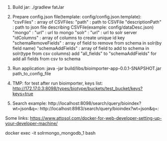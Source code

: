 1) Build jar: 
	./gradlew fatJar
2) Prepare config.json file(template: config/config.json.template):
	"csvFiles" : array of CSVFiles:
		"path" : path to CSVFile 
		"descriptionPath" : path to json file describing CSVFile(example: config/dataDesc.json)
	"mongo" : 
		"url" : url to mongo 
	"solr" : 
		"url" : url to solr server
		"idColumns" : array of columns to create unique id key
		"schemaRemoveFields" : array of field to remove from schema in solr(by field name)
		"schemaAddFields" : array of field to add to schema in solr(type from csv columns)
			add "all_fields" to "schemaAddFields" for add all fields from csv to schema
		
3) Run application:
	java -jar build/libs/bioimporter-app-0.0.1-SNAPSHOT.jar path_to_config_file
	
	
4) TMP: for test after run bioimporter, keys list: 
	http://172.17.0.3:8098/types/biotype/buckets/test_bucket/keys?keys=true

5) Search example: 
	http://localhost:8098/search/query/bioindex?wt=json&q=*:*
	http://localhost:8983/search/query/bioindex?wt=json&q=*:*


Some links:
https://www.attosol.com/docker-for-web-developer-setting-up-your-developer-machine/

docker exec -it solrmongo_mongodb_1 bash
